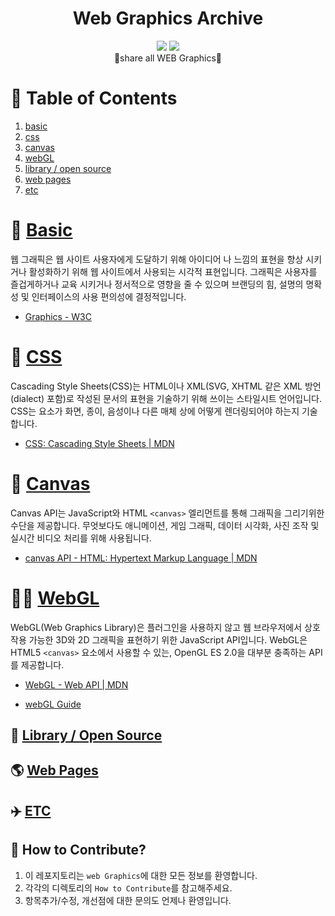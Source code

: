 <div align="center"><h1> Web Graphics Archive</h1><p></p></div>

<div align="center">
    <img src="https://img.shields.io/badge/contributions-welcome-brightgreen.svg?style=flat" />
    <img src="https://img.shields.io/badge/License-MIT-yellow.svg" />
    <div>🎨share all WEB Graphics💄</div>
</div>

# 📄 Table of Contents

1. [basic](https://github.com/taenykim/Web_Graphics_Archive/tree/docs/updateReadme/basic)
2. [css](https://github.com/taenykim/Web_Graphics_Archive/tree/docs/updateReadme/css)
3. [canvas](https://github.com/taenykim/Web_Graphics_Archive/tree/docs/updateReadme/canvas)
4. [webGL](https://github.com/taenykim/Web_Graphics_Archive/tree/docs/updateReadme/webGL)
5. [library / open source](https://github.com/taenykim/Web_Graphics_Archive/tree/docs/updateReadme/library)
6. [web pages](https://github.com/taenykim/Web_Graphics_Archive/tree/docs/updateReadme/webpages)
7. [etc](https://github.com/taenykim/Web_Graphics_Archive/tree/docs/updateReadme/etc)

# 📐 [Basic](https://github.com/taenykim/Web_Graphics_Archive/tree/docs/updateReadme/basic)

웹 그래픽은 웹 사이트 사용자에게 도달하기 위해 아이디어 나 느낌의 표현을 향상 시키거나 활성화하기 위해 웹 사이트에서 사용되는 시각적 표현입니다. 그래픽은 사용자를 즐겁게하거나 교육 시키거나 정서적으로 영향을 줄 수 있으며 브랜딩의 힘, 설명의 명확성 및 인터페이스의 사용 편의성에 결정적입니다.

- [Graphics - W3C](https://www.w3.org/standards/webdesign/graphics)

# 💄 [CSS](https://github.com/taenykim/Web_Graphics_Archive/tree/docs/updateReadme/css)

Cascading Style Sheets(CSS)는 HTML이나 XML(SVG, XHTML 같은 XML 방언(dialect) 포함)로 작성된 문서의 표현을 기술하기 위해 쓰이는 스타일시트 언어입니다. CSS는 요소가 화면, 종이, 음성이나 다른 매체 상에 어떻게 렌더링되어야 하는지 기술합니다.

- [CSS: Cascading Style Sheets | MDN](https://developer.mozilla.org/en-US/docs/Web/CSS)

# 🎨 [Canvas](https://github.com/taenykim/Web_Graphics_Archive/tree/docs/updateReadme/canvas)

Canvas API는 JavaScript와 HTML `<canvas>` 엘리먼트를 통해 그래픽을 그리기위한 수단을 제공합니다. 무엇보다도 애니메이션, 게임 그래픽, 데이터 시각화, 사진 조작 및 실시간 비디오 처리를 위해 사용됩니다.

- [canvas API - HTML: Hypertext Markup Language | MDN](https://developer.mozilla.org/ko/docs/Web/HTML/Canvas)

# 🤹‍♀️ [WebGL](https://github.com/taenykim/Web_Graphics_Archive/tree/docs/updateReadme/webGL)

WebGL(Web Graphics Library)은 플러그인을 사용하지 않고 웹 브라우저에서 상호작용 가능한 3D와 2D 그래픽을 표현하기 위한 JavaScript API입니다. WebGL은 HTML5 `<canvas>` 요소에서 사용할 수 있는, OpenGL ES 2.0을 대부분 충족하는 API를 제공합니다.

- [WebGL - Web API | MDN](https://developer.mozilla.org/ko/docs/Web/API/WebGL_API)

- [webGL Guide](https://xem.github.io/articles/webgl-guide.html?fbclid=IwAR1tjeDBtiTnx1Ul2ysvmWnkQeQ7-HQYVpcVN1Rq3nz-ESs2SwCEHngIve8#1)

## 📕 [Library / Open Source](https://github.com/taenykim/Web_Graphics_Archive/tree/docs/updateReadme/library)

## 🌎 [Web Pages](https://github.com/taenykim/Web_Graphics_Archive/tree/docs/updateReadme/webpages)

## ✈️ [ETC](https://github.com/taenykim/Web_Graphics_Archive/tree/docs/updateReadme/etc)

## 👀 How to Contribute?

1. 이 레포지토리는 `web Graphics`에 대한 모든 정보를 환영합니다.
2. 각각의 디렉토리의 `How to Contribute`를 참고해주세요.
3. 항목추가/수정, 개선점에 대한 문의도 언제나 환영입니다.
